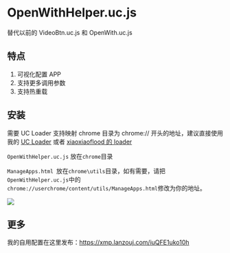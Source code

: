 # OpenWithHelper.uc.js

替代以前的 VideoBtn.uc.js 和 OpenWith.uc.js

## 特点

1. 可视化配置 APP
2. 支持更多调用参数
3. 支持热重载

## 安装

需要 UC Loader 支持映射 chrome 目录为 chrome:// 开头的地址，建议直接使用我的 [UC Loader](https://github.com/benzBrake/FirefoxCustomize/tree/master/userChromeJS/Loader) 或者 [xiaoxiaoflood 的 loader](https://github.com/xiaoxiaoflood/firefox-scripts/)

`OpenWithHelper.uc.js` 放在`chrome`目录

`ManageApps.html `放在`chrome\utils`目录，如有需要，请把`OpenWithHelper.uc.js`中的`chrome://userchrome/content/utils/ManageApps.html`修改为你的地址。

![](https://www.pnglog.com/6OQQyc.png)

## 更多

我的自用配置在这里发布：https://xmp.lanzouj.com/iuQFE1uko10h